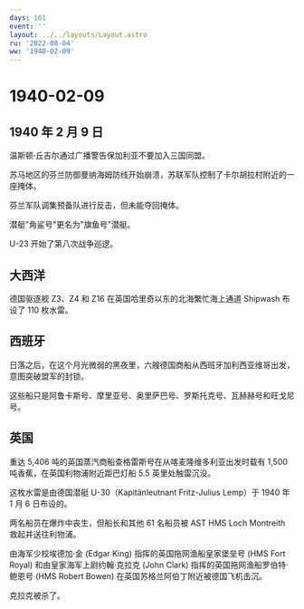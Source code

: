 ```yaml
---
days: 161
event: ''
layout: ../../layouts/Layout.astro
ru: '2022-08-04'
ww: '1940-02-09'
---
```


# 1940-02-09

## 1940 年 2 月 9 日

温斯顿·丘吉尔通过广播警告保加利亚不要加入三国同盟。

苏马地区的芬兰防御曼纳海姆防线开始崩溃，苏联军队控制了卡尔胡拉村附近的一座掩体。

芬兰军队调集预备队进行反击，但未能夺回掩体。

潜艇"角鲨号"更名为"旗鱼号"潜艇。

U-23 开始了第八次战争巡逻。

## 大西洋

德国驱逐舰 Z3、Z4 和 Z16 在英国哈里奇以东的北海繁忙海上通道 Shipwash
布设了 110 枚水雷。

## 西班牙

日落之后，在这个月光微弱的黑夜里，六艘德国商船从西班牙加利西亚维哥出发，意图突破盟军的封锁。

这些船只是阿鲁卡斯号、摩里亚号、奥里萨巴号、罗斯托克号、瓦赫赫号和旺戈尼号。

## 英国

重达 5,406 吨的英国蒸汽商船查格雷斯号在从喀麦隆维多利亚出发时载有 1,500
吨香蕉，在英国利物浦附近距巴灯船 5.5 英里处触雷沉没。

这枚水雷是由德国潜艇 U-30（Kapitänleutnant Fritz-Julius Lemp）于 1940 年
1 月 6 日布设的。

两名船员在爆炸中丧生，但船长和其他 61 名船员被 AST HMS Loch Montreith
救起并送往利物浦。

由海军少校埃德加·金 (Edgar King) 指挥的英国拖网渔船皇家堡垒号 (HMS Fort
Royal) 和由皇家海军上尉约翰·克拉克 (John Clark)
指挥的英国拖网渔船罗伯特·鲍恩号 (HMS Robert Bowen)
在英国苏格兰阿伯丁附近被德国飞机击沉。

克拉克被杀了。